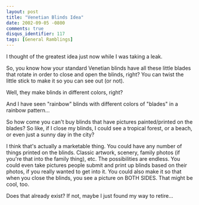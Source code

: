 ```yaml
---
layout: post
title: "Venetian Blinds Idea"
date: 2002-09-05 -0800
comments: true
disqus_identifier: 117
tags: [General Ramblings]
---
```

I thought of the greatest idea just now while I was taking a leak.
 
 So, you know how your standard Venetian blinds have all these little
blades that rotate in order to close and open the blinds, right? You can
twist the little stick to make it so you can see out (or not).
 
 Well, they make blinds in different colors, right?
 
 And I have seen "rainbow" blinds with different colors of "blades" in a
rainbow pattern...
 
 So how come you can't buy blinds that have pictures painted/printed on
the blades? So like, if I close my blinds, I could see a tropical
forest, or a beach, or even just a sunny day in the city?
 
 I think that's actually a marketable thing. You could have any number
of things printed on the blinds. Classic artwork, scenery, family photos
(if you're that into the family thing), etc. The possibilities are
endless. You could even take pictures people submit and print up blinds
based on their photos, if you really wanted to get into it. You could
also make it so that when you close the blinds, you see a picture on
BOTH SIDES. That might be cool, too.
 
 Does that already exist? If not, maybe I just found my way to retire...

